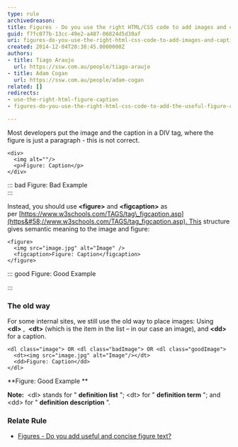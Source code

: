 ```yaml
---
type: rule
archivedreason: 
title: Figures - Do you use the right HTML/CSS code to add images and captions?
guid: f7fc077b-13cc-49e2-a487-06824d5d30af
uri: figures-do-you-use-the-right-html-css-code-to-add-images-and-captions
created: 2014-12-04T20:38:45.0000000Z
authors:
- title: Tiago Araujo
  url: https://ssw.com.au/people/tiago-araujo
- title: Adam Cogan
  url: https://ssw.com.au/people/adam-cogan
related: []
redirects:
- use-the-right-html-figure-caption
- figures-do-you-use-the-right-html-css-code-to-add-the-useful-figure-caption

---
```


Most developers put the image and the caption in a DIV tag, where the figure is just a paragraph - this is not correct.

<!--endintro-->



```
<div>
  <img alt=""/>
  <p>Figure: Caption</p>
</div>
```



::: bad
Figure: Bad Example  
:::

Instead, you should use      **&lt;figure&gt;** and      **&lt;figcaption&gt;** as per [https://www.w3schools.com/TAGS/tag\_figcaption.asp](https&#58;//www.w3schools.com/TAGS/tag_figcaption.asp). This structure gives semantic meaning to the image and figure:



```
<figure>
  <img src="image.jpg" alt="Image" />
  <figcaption>Figure: Caption</figcaption>
</figure>
```



::: good
Figure: Good Example

:::

### The old way


For some internal sites, we still use the old way to place images: Using  **&lt;dl&gt;** ,  **&lt;dt&gt;** (which is the item in the list – in our case an image), and      **&lt;dd&gt;** for a caption.



```
<dl class="image"> OR <dl class="badImage"> OR <dl class="goodImage"> 
  <dt><img src="image.jpg" alt="Image"/></dt>
  <dd>Figure: Caption</dd> 
</dl>
```


 **Figure: Good Example
** 

**Note:**  &lt;dl&gt; stands for " **definition list** "; &lt;dt&gt; for " **definition term** "; and &lt;dd&gt; for " **definition description** ".

### Relate Rule


* [Figures - Do you add useful and concise figure text?](/figures-do-you-add-useful-and-concise-figure-text-aka-a-caption-to-avoid-a-lot-of-text-over-images)
